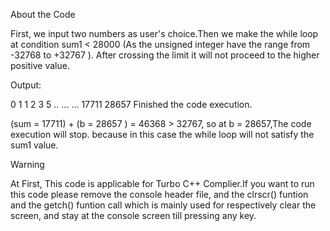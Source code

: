 About the Code

First, we input two numbers as user's choice.Then we make the while loop at condition sum1 < 28000 (As the unsigned integer have the range from -32768 to +32767 ). After crossing the limit it will not proceed to the higher positive value.

Output:

0
1
1
2
3
5
..
...
...
17711
28657
Finished the code execution.

(sum = 17711) + (b = 28657 ) = 46368 > 32767, so at b = 28657,The code execution will stop. because in this case the while loop will not satisfy  the sum1 value. 







Warning

At First, This code is applicable for Turbo C++ Complier.If you want to run this code please remove the console header file, and the clrscr() funtion and the getch() funtion call which is mainly used for respectively clear the screen,
and stay at the console screen till pressing any key.


